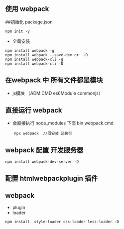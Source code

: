 ## 使用 webpack

##初始化 package.json

```
npm init -y

```
- 全局安装 
```
npm install webpack -g
npm install webpack --save-dev or  -D
npm install webpack-cli -g
npm install webpack-cli -D
```
## 在webpack 中 所有文件都是模块

- js模块 （ADM CMD es6Module commonjs）

##  直接运行 webpack 
- 会直接执行 node_modules 下面 bin webpack.cmd

```
    npx webpack  //既安装 还执行 

```
## webpack 配置 开发服务器

```
npm install webpack-dev-server -D

```

## 配置 htmlwebpackplugin 插件 

## webpack 
- plugin 
- loader

```
npm install  style-loader css-loader less-loader -D 
```